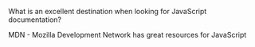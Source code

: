 What is an excellent destination when looking for JavaScript documentation?

MDN - Mozilla Development Network has great resources for JavaScript